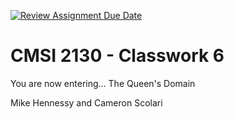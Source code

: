 [![Review Assignment Due Date](https://classroom.github.com/assets/deadline-readme-button-24ddc0f5d75046c5622901739e7c5dd533143b0c8e959d652212380cedb1ea36.svg)](https://classroom.github.com/a/zgcvjUEQ)
# CMSI 2130 - Classwork 6
You are now entering... The Queen's Domain

Mike Hennessy and Cameron Scolari
